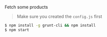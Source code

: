 Fetch some products

> Make sure you created the `config.js` first


```bash
$ npm install -g grunt-cli && npm install
$ npm start
```
